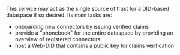This service may act as the single source of trust for a DID-based dataspace if so desired. Its main tasks are:

- onboarding new connectors by issuing verified claims
- provide a "phonebook" for the entire dataspace by providing an overview of registered connectors
- host a Web-DID that contains a public key for claims verification

